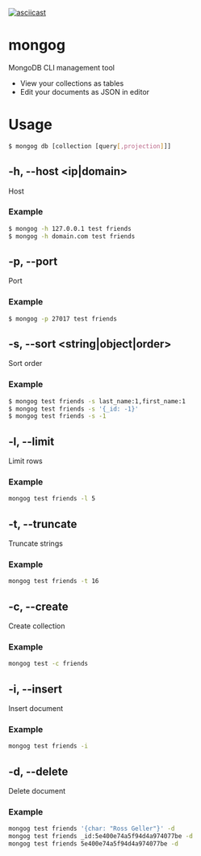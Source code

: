 [![asciicast](https://asciinema.org/a/ELWz7L0eNXrn5GZIWfPVFiHb1.svg)](https://asciinema.org/a/ELWz7L0eNXrn5GZIWfPVFiHb1)

# mongog
MongoDB CLI management tool
- View your collections as tables
- Edit your documents as JSON in editor

# Usage
```sh
$ mongog db [collection [query[,projection]]]
```

## -h, --host <ip|domain>
Host
### Example
```sh
$ mongog -h 127.0.0.1 test friends
$ mongog -h domain.com test friends
```

## -p, --port <port>
Port
### Example
```sh
$ mongog -p 27017 test friends
```

## -s, --sort <string|object|order>
Sort order
### Example
```sh
$ mongog test friends -s last_name:1,first_name:1
$ mongog test friends -s '{_id: -1}'
$ mongog test friends -s -1
```

## -l, --limit <number>
Limit rows
### Example
```sh
mongog test friends -l 5
```

## -t, --truncate <number>
Truncate strings
### Example
```sh
mongog test friends -t 16
```

## -c, --create <string>
Create collection
### Example
```sh
mongog test -c friends
```

## -i, --insert
Insert document
### Example
```sh
mongog test friends -i
```

## -d, --delete
Delete document
### Example
```sh
mongog test friends '{char: "Ross Geller"}' -d
mongog test friends _id:5e400e74a5f94d4a974077be -d
mongog test friends 5e400e74a5f94d4a974077be -d
```
